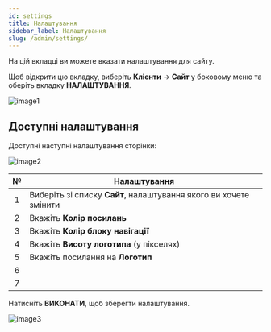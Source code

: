 ```yaml
---
id: settings
title: Налаштування
sidebar_label: Налаштування
slug: /admin/settings/
---
```


На цій вкладці ви можете вказати налаштування для сайту.

Щоб відкрити цю вкладку, виберіть **Клієнти** → **Сайт** у боковому меню та оберіть вкладку **НАЛАШТУВАННЯ**.

![image1](/img/uk/admin_site_settings/image1.png)

## Доступні налаштування

Доступні наступні налаштування сторінки:

![image2](/img/uk/admin_site_settings/image2.png)

|  №  | Налаштування |
| :-: | ------------ |
| 1 | Виберіть зі списку **Сайт**, налаштування якого ви хочете змінити  |
| 2 | Вкажіть **Колір посилань** |
| 3 | Вкажіть **Колір блоку навігації** |
| 4 | Вкажіть **Висоту логотипа** (у пікселях) |
| 5 | Вкажіть посилання на **Логотип** |
| 6 |  |
| 7 |  |

Натисніть **ВИКОНАТИ**, щоб зберегти налаштування.

![image3](/img/uk/admin_site_settings/image3.png)
